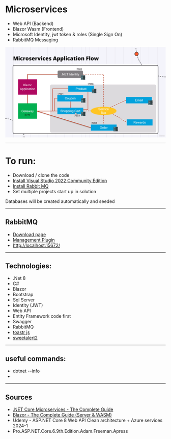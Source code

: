 # Microservices
* Web API (Backend)
* Blazor Wasm (Frontend)
* Microsoft Identity, jwt token & roles (Single Sign On)
* RabbitMQ Messaging

![Microservices](https://github.com/kouroshsalahshoor/Microservices/blob/master/images/BlazorMicroservices.png)

---
# To run:
* Download / clone the code
* [Install Visual Studio 2022 Community Edition](https://visualstudio.microsoft.com/thank-you-downloading-visual-studio/?sku=Community&channel=Release&version=VS2022&source=VSLandingPage&passive=false&cid=2030)
* [Install Rabbit MQ](https://www.rabbitmq.com/docs/download#downloads-on-github)
* Set multiple projects start up in solution

Databases will be created automatically and seeded

---
## RabbitMQ
* [Download page](https://www.rabbitmq.com/docs/download#downloads-on-github)
* [Management Plugin](https://www.rabbitmq.com/docs/management)
* [http://localhost:15672/](http://localhost:15672/)
  
---
## Technologies:
* .Net 8
* C#
* Blazor
* Bootstrap
* Sql Server
* Identity (JWT)
* Web API
* Entity Framework code first
* Swagger
* RabbitMQ
* [toastr js](https://www.youtube.com/watch?v=yG_sY-CDvXY)
* [sweetalert2](https://sweetalert2.github.io/)

---
## useful commands:
- dotnet --info
- 
---
## Sources
* [.NET Core Microservices - The Complete Guide](https://www.dotnetmastery.com/Home/Details?courseId=19)
* [Blazor - The Complete Guide (Server & WASM)](https://www.dotnetmastery.com/Home/Details?courseId=17)
* Udemy - ASP.NET Core 8 Web API Clean architecture + Azure services 2024-1
* Pro.ASP.NET.Core.6.9th.Edition.Adam.Freeman.Apress

